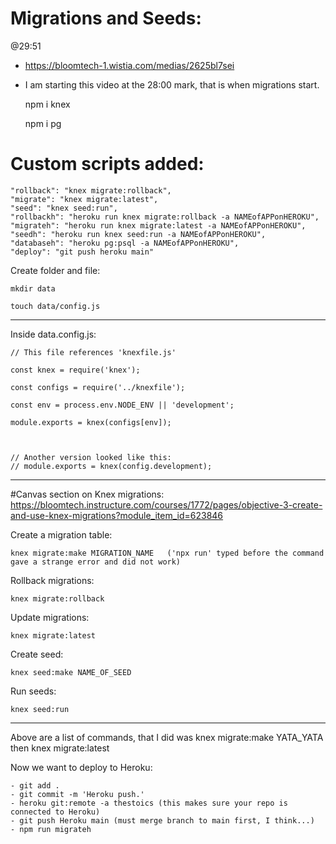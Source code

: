 # Migrations and Seeds:    

@29:51
- https://bloomtech-1.wistia.com/medias/2625bl7sei
- I am starting this video at the 28:00 mark, that is when migrations start. 


    npm i knex


    npm i pg


# Custom scripts added:
    
    "rollback": "knex migrate:rollback",
    "migrate": "knex migrate:latest",
    "seed": "knex seed:run",
    "rollbackh": "heroku run knex migrate:rollback -a NAMEofAPPonHEROKU",    
    "migrateh": "heroku run knex migrate:latest -a NAMEofAPPonHEROKU",
    "seedh": "heroku run knex seed:run -a NAMEofAPPonHEROKU",
    "databaseh": "heroku pg:psql -a NAMEofAPPonHEROKU",
    "deploy": "git push heroku main"




Create folder and file:

    mkdir data

    touch data/config.js


________________________________________________


Inside data.config.js:



    // This file references 'knexfile.js'

    const knex = require('knex');

    const configs = require('../knexfile');

    const env = process.env.NODE_ENV || 'development';

    module.exports = knex(configs[env]);



    // Another version looked like this:
    // module.exports = knex(config.development);


________________________________________________


#Canvas section on Knex migrations:
https://bloomtech.instructure.com/courses/1772/pages/objective-3-create-and-use-knex-migrations?module_item_id=623846



Create a migration table:

    knex migrate:make MIGRATION_NAME   ('npx run' typed before the command gave a strange error and did not work) 


Rollback migrations:

    knex migrate:rollback


Update migrations:

    knex migrate:latest


Create seed:

    knex seed:make NAME_OF_SEED


Run seeds:

    knex seed:run


_________________________


Above are a list of commands, that I did was knex migrate:make YATA_YATA then knex migrate:latest


Now we want to deploy to Heroku:

    - git add .
    - git commit -m 'Heroku push.'
    - heroku git:remote -a thestoics (this makes sure your repo is connected to Heroku)
    - git push Heroku main (must merge branch to main first, I think...)
    - npm run migrateh






